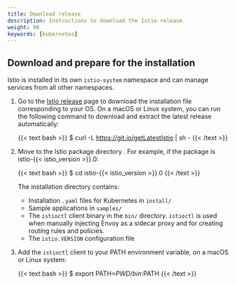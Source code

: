 ```yaml
---
title: Download release
description: Instructions to download the Istio release.
weight: 90
keywords: [kubernetes]
---
```


## Download and prepare for the installation

Istio is installed in its own `istio-system` namespace and can manage
services from all other namespaces.

1.  Go to the [Istio release](https://github.com/istio/istio/releases) page to
    download the installation file corresponding to your OS. On a macOS or
    Linux system, you can run the following command to download and
    extract the latest release automatically:

    {{< text bash >}}
    $ curl -L https://git.io/getLatestIstio | sh -
    {{< /text >}}

1.  Move to the Istio package directory . For example, if the package is
    istio-{{< istio_version >}}.0:

    {{< text bash >}}
    $ cd istio-{{< istio_version >}}.0
    {{< /text >}}

    The installation directory contains:

    * Installation `.yaml` files for Kubernetes in `install/`
    * Sample applications in `samples/`
    * The `istioctl` client binary in the `bin/` directory. `istioctl` is
      used when manually injecting Envoy as a sidecar proxy and for creating
      routing rules and policies.
    * The `istio.VERSION` configuration file

1.  Add the `istioctl` client to your PATH environment variable, on a macOS or
    Linux system:

    {{< text bash >}}
    $ export PATH=$PWD/bin:$PATH
    {{< /text >}}
